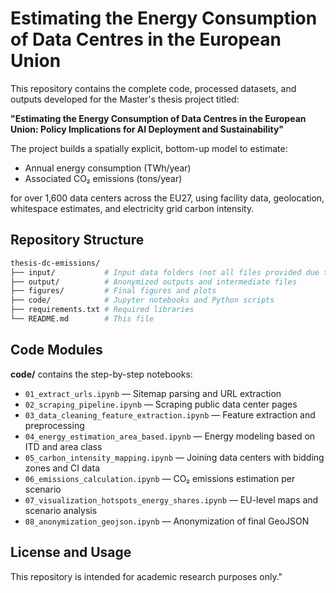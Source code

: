 # Estimating the Energy Consumption of Data Centres in the European Union

This repository contains the complete code, processed datasets, and outputs developed for the Master's thesis project titled:

**"Estimating the Energy Consumption of Data Centres in the European Union: Policy Implications for AI Deployment and Sustainability"**

The project builds a spatially explicit, bottom-up model to estimate:
- Annual energy consumption (TWh/year)
- Associated CO₂ emissions (tons/year) 

for over 1,600 data centers across the EU27, using facility data, geolocation, whitespace estimates, and electricity grid carbon intensity.

## Repository Structure

```bash
thesis-dc-emissions/
├── input/           # Input data folders (not all files provided due to confidentiality)
├── output/          # Anonymized outputs and intermediate files
├── figures/         # Final figures and plots
├── code/            # Jupyter notebooks and Python scripts
├── requirements.txt # Required libraries
└── README.md        # This file
```

## Code Modules

**code/** contains the step-by-step notebooks:

- `01_extract_urls.ipynb` — Sitemap parsing and URL extraction
- `02_scraping_pipeline.ipynb` — Scraping public data center pages
- `03_data_cleaning_feature_extraction.ipynb` — Feature extraction and preprocessing
- `04_energy_estimation_area_based.ipynb` — Energy modeling based on ITD and area class
- `05_carbon_intensity_mapping.ipynb` — Joining data centers with bidding zones and CI data
- `06_emissions_calculation.ipynb` — CO₂ emissions estimation per scenario
- `07_visualization_hotspots_energy_shares.ipynb` — EU-level maps and scenario analysis
- `08_anonymization_geojson.ipynb` — Anonymization of final GeoJSON

##  License and Usage

This repository is intended for academic research purposes only." 
